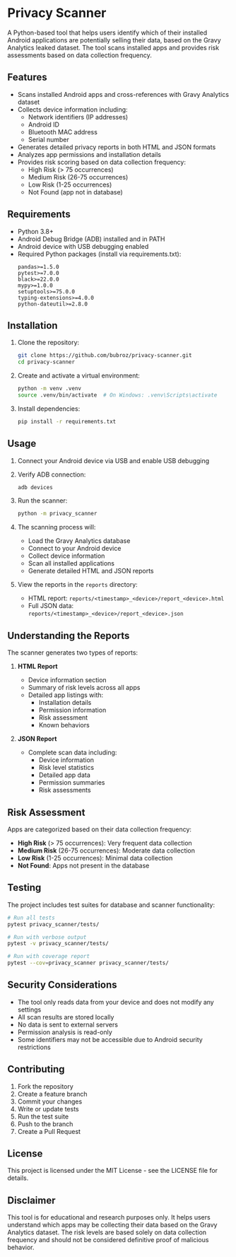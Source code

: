 # Privacy Scanner

A Python-based tool that helps users identify which of their installed Android applications are potentially selling their data, based on the Gravy Analytics leaked dataset. The tool scans installed apps and provides risk assessments based on data collection frequency.

## Features

- Scans installed Android apps and cross-references with Gravy Analytics dataset
- Collects device information including:
  - Network identifiers (IP addresses)
  - Android ID
  - Bluetooth MAC address
  - Serial number
- Generates detailed privacy reports in both HTML and JSON formats
- Analyzes app permissions and installation details
- Provides risk scoring based on data collection frequency:
  - High Risk (> 75 occurrences)
  - Medium Risk (26-75 occurrences)
  - Low Risk (1-25 occurrences)
  - Not Found (app not in database)

## Requirements

- Python 3.8+
- Android Debug Bridge (ADB) installed and in PATH
- Android device with USB debugging enabled
- Required Python packages (install via requirements.txt):
  ```
  pandas>=1.5.0
  pytest>=7.0.0
  black>=22.0.0
  mypy>=1.0.0
  setuptools>=75.0.0
  typing-extensions>=4.0.0
  python-dateutil>=2.8.0
  ```

## Installation

1. Clone the repository:
   ```bash
   git clone https://github.com/bubroz/privacy-scanner.git
   cd privacy-scanner
   ```

2. Create and activate a virtual environment:
   ```bash
   python -m venv .venv
   source .venv/bin/activate  # On Windows: .venv\Scripts\activate
   ```

3. Install dependencies:
   ```bash
   pip install -r requirements.txt
   ```

## Usage

1. Connect your Android device via USB and enable USB debugging

2. Verify ADB connection:
   ```bash
   adb devices
   ```

3. Run the scanner:
   ```bash
   python -m privacy_scanner
   ```

4. The scanning process will:
   - Load the Gravy Analytics database
   - Connect to your Android device
   - Collect device information
   - Scan all installed applications
   - Generate detailed HTML and JSON reports

5. View the reports in the `reports` directory:
   - HTML report: `reports/<timestamp>_<device>/report_<device>.html`
   - Full JSON data: `reports/<timestamp>_<device>/report_<device>.json`

## Understanding the Reports

The scanner generates two types of reports:

1. **HTML Report**
   - Device information section
   - Summary of risk levels across all apps
   - Detailed app listings with:
     - Installation details
     - Permission information
     - Risk assessment
     - Known behaviors

2. **JSON Report**
   - Complete scan data including:
     - Device information
     - Risk level statistics
     - Detailed app data
     - Permission summaries
     - Risk assessments

## Risk Assessment

Apps are categorized based on their data collection frequency:
- **High Risk** (> 75 occurrences): Very frequent data collection
- **Medium Risk** (26-75 occurrences): Moderate data collection
- **Low Risk** (1-25 occurrences): Minimal data collection
- **Not Found**: Apps not present in the database

## Testing

The project includes test suites for database and scanner functionality:

```bash
# Run all tests
pytest privacy_scanner/tests/

# Run with verbose output
pytest -v privacy_scanner/tests/

# Run with coverage report
pytest --cov=privacy_scanner privacy_scanner/tests/
```

## Security Considerations

- The tool only reads data from your device and does not modify any settings
- All scan results are stored locally
- No data is sent to external servers
- Permission analysis is read-only
- Some identifiers may not be accessible due to Android security restrictions

## Contributing

1. Fork the repository
2. Create a feature branch
3. Commit your changes
4. Write or update tests
5. Run the test suite
6. Push to the branch
7. Create a Pull Request

## License

This project is licensed under the MIT License - see the LICENSE file for details.

## Disclaimer

This tool is for educational and research purposes only. It helps users understand which apps may be collecting their data based on the Gravy Analytics dataset. The risk levels are based solely on data collection frequency and should not be considered definitive proof of malicious behavior.
